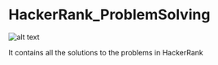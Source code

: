 # HackerRank_ProblemSolving
![alt text](https://github.com/sandipan08/HackerRank_ProblemSolving/blob/master/download.png)

It contains all the solutions to the problems in HackerRank

